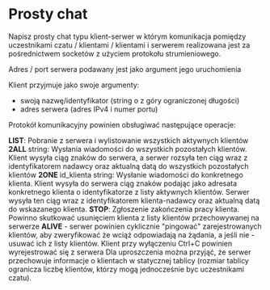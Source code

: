 # Prosty chat

Napisz prosty chat typu klient-serwer w którym komunikacja pomiędzy uczestnikami czatu / klientami / klientami i serwerem realizowana jest za pośrednictwem socketów z użyciem protokołu strumieniowego.

Adres / port serwera podawany jest jako argument jego uruchomienia

Klient przyjmuje jako swoje argumenty:

- swoją nazwę/identyfikator (string o z góry ograniczonej długości)
- adres serwera (adres IPv4 i numer portu) 

Protokół komunikacyjny powinien obsługiwać następujące operacje:

**LIST**:
Pobranie z serwera i wylistowanie wszystkich aktywnych klientów
**2ALL** string:
Wysłania wiadomości do wszystkich pozostałych klientów. Klient wysyła ciąg znaków do serwera, a serwer rozsyła ten ciąg wraz z identyfikatorem nadawcy oraz aktualną datą do wszystkich pozostałych klientów
**2ONE** id_klienta string:
Wysłanie wiadomości do konkretnego klienta. Klient wysyła do serwera ciąg znaków podając jako adresata konkretnego klienta o identyfikatorze z listy aktywnych klientów. Serwer wysyła ten ciąg wraz z identyfikatorem klienta-nadawcy oraz aktualną datą do wskazanego klienta.
**STOP**: Zgłoszenie zakończenia pracy klienta.  Powinno skutkować usunięciem klienta z listy klientów przechowywanej na serwerze 
**ALIVE** - serwer powinien cyklicznie "pingować" zarejestrowanych klientów, aby zweryfikować że wciąż odpowiadają na żądania, a jeśli nie - usuwać ich z listy klientów.
Klient przy wyłączeniu Ctrl+C powinien wyrejestrować się z serwera
Dla uproszczenia można przyjąć, że serwer przechowuje informacje o klientach w statycznej tablicy (rozmiar tablicy ogranicza liczbę klientów, którzy mogą jednocześnie byc uczestnikami czatu).